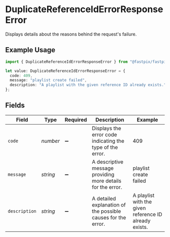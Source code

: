 # DuplicateReferenceIdErrorResponseError

Displays details about the reasons behind the request's failure.

## Example Usage

```typescript
import { DuplicateReferenceIdErrorResponseError } from "@fastpix/fastpix-node/models";

let value: DuplicateReferenceIdErrorResponseError = {
  code: 409,
  message: "playlist create failed",
  description: "A playlist with the given reference ID already exists.",
};
```

## Fields

| Field                                                         | Type                                                          | Required                                                      | Description                                                   | Example                                                       |
| ------------------------------------------------------------- | ------------------------------------------------------------- | ------------------------------------------------------------- | ------------------------------------------------------------- | ------------------------------------------------------------- |
| `code`                                                        | *number*                                                      | :heavy_minus_sign:                                            | Displays the error code indicating the type of the error.     | 409                                                           |
| `message`                                                     | *string*                                                      | :heavy_minus_sign:                                            | A descriptive message providing more details for the error.   | playlist create failed                                        |
| `description`                                                 | *string*                                                      | :heavy_minus_sign:                                            | A detailed explanation of the possible causes for the error.<br/> | A playlist with the given reference ID already exists.        |
